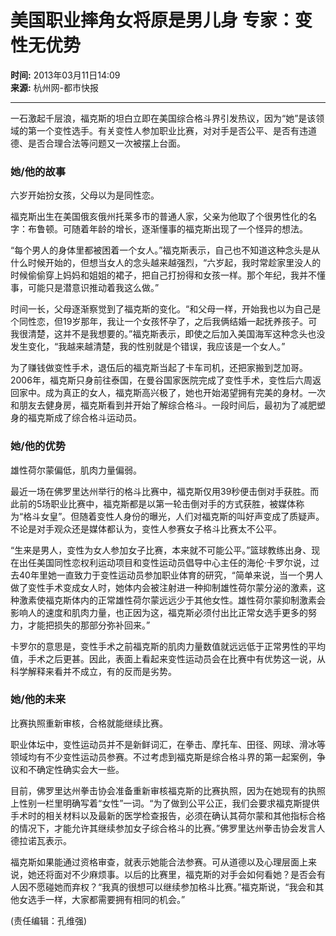 # 美国职业摔角女将原是男儿身 专家：变性无优势

**时间:** 2013年03月11日14:09  
**来源:** 杭州网-都市快报  

---

一石激起千层浪，福克斯的坦白立即在美国综合格斗界引发热议，因为“她”是该领域的第一个变性选手。有关变性人参加职业比赛，对对手是否公平、是否有违道德、是否合理合法等问题又一次被摆上台面。

### 她/他的故事
六岁开始扮女孩，父母以为是同性恋。

福克斯出生在美国俄亥俄州托莱多市的普通人家，父亲为他取了个很男性化的名字：布鲁顿。可随着年龄的增长，逐渐懂事的福克斯出现了一个怪异的想法。

“每个男人的身体里都被困着一个女人。”福克斯表示，自己也不知道这种念头是从什么时候开始的，但想当女人的念头越来越强烈，“六岁起，我时常趁家里没人的时候偷偷穿上妈妈和姐姐的裙子，把自己打扮得和女孩一样。那个年纪，我并不懂事，可能只是潜意识推动着我这么做。”

时间一长，父母逐渐察觉到了福克斯的变化。“和父母一样，开始我也以为自己是个同性恋，但19岁那年，我让一个女孩怀孕了，之后我俩结婚一起抚养孩子。可我很清楚，这并不是我想要的。”福克斯表示，即使之后加入美国海军这种念头也没发生变化，“我越来越清楚，我的性别就是个错误，我应该是一个女人。”

为了赚钱做变性手术，退伍后的福克斯当起了卡车司机，还把家搬到芝加哥。2006年，福克斯只身前往泰国，在曼谷国家医院完成了变性手术，变性后六周返回家中。成为真正的女人，福克斯高兴极了，她也开始渴望拥有完美的身材。一次和朋友去健身房，福克斯看到并开始了解综合格斗。一段时间后，最初为了减肥塑身的福克斯成了综合格斗运动员。

### 她/他的优势
雄性荷尔蒙偏低，肌肉力量偏弱。

最近一场在佛罗里达州举行的格斗比赛中，福克斯仅用39秒便击倒对手获胜。而此前的5场职业比赛中，福克斯都是以第一轮击倒对手的方式获胜，被媒体称为“格斗女皇”。但随着变性人身份的曝光，人们对福克斯的叫好声变成了质疑声。不论是对手观众还是媒体都认为，变性人参赛女子格斗比赛太不公平。

“生来是男人，变性为女人参加女子比赛，本来就不可能公平。”篮球教练出身、现在出任美国同性恋权利运动项目和变性运动员倡导中心主任的海伦·卡罗尔说，过去40年里她一直致力于变性运动员参加职业体育的研究，“简单来说，当一个男人做了变性手术变成女人时，她体内会被注射进一种抑制雄性荷尔蒙分泌的激素，这种激素使福克斯体内的正常雄性荷尔蒙远远少于其他女性。雄性荷尔蒙抑制激素会影响人的速度和肌肉力量，也正因为这，福克斯必须付出比正常女选手更多的努力，才能把损失的那部分弥补回来。”

卡罗尔的意思是，变性手术之前福克斯的肌肉力量数值就远远低于正常男性的平均值，手术之后更甚。因此，表面上看起来变性运动员会在比赛中有优势这一说，从科学解释来看并不成立，有的反而是劣势。

### 她/他的未来
比赛执照重新审核，合格就能继续比赛。

职业体坛中，变性运动员并不是新鲜词汇，在拳击、摩托车、田径、网球、滑冰等领域均有不少变性运动员参赛。不过考虑到福克斯是综合格斗界的第一起案例，争议和不确定性确实会大一些。

目前，佛罗里达州拳击协会准备重新审核福克斯的比赛执照，因为在她现有的执照上性别一栏里明确写着“女性”一词。“为了做到公平公正，我们会要求福克斯提供手术时的相关材料以及最新的医学检查报告，必须在确认其荷尔蒙和其他指标合格的情况下，才能允许其继续参加女子综合格斗的比赛。”佛罗里达州拳击协会发言人德拉诺瓦表示。

福克斯如果能通过资格审查，就表示她能合法参赛。可从道德以及心理层面上来说，她还将面对不少麻烦事。以后的比赛里，福克斯的对手会如何看她？是否会有人因不愿碰她而弃权？“我真的很想可以继续参加格斗比赛。”福克斯说，“我会和其他女选手一样，大家都需要拥有相同的机会。”

(责任编辑：孔维强)
<!-- tcd_original_link https://sports.sohu.com/20130311/n368408638.shtml -->
